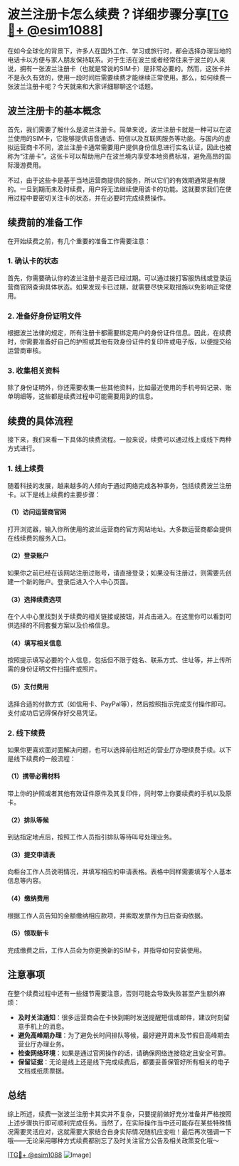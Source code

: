 # 波兰注册卡怎么续费？详细步骤分享[[TG💪+ @esim1088](https://t.me/s/esim1088)]

在如今全球化的背景下，许多人在国外工作、学习或旅行时，都会选择办理当地的电话卡以方便与家人朋友保持联系。对于生活在波兰或者经常往来于波兰的人来说，拥有一张波兰注册卡（也就是常说的SIM卡）是非常必要的。然而，这张卡并不是永久有效的，使用一段时间后需要续费才能继续正常使用。那么，如何续费一张波兰注册卡呢？今天就来和大家详细聊聊这个话题。

## 波兰注册卡的基本概念

首先，我们需要了解什么是波兰注册卡。简单来说，波兰注册卡就是一种可以在波兰使用的SIM卡，它能够提供语音通话、短信以及互联网服务等功能。与国内的虚拟运营商卡不同，波兰注册卡通常需要用户提供身份信息进行实名认证，因此也被称为“注册卡”。这张卡可以帮助用户在波兰境内享受本地资费标准，避免高昂的国际漫游费用。

不过，由于这些卡是基于当地运营商提供的服务，所以它们的有效期通常是有限的。一旦到期而未及时续费，用户将无法继续使用该卡的功能。这就要求我们在使用过程中要密切关注卡的状态，并在必要时完成续费操作。

## 续费前的准备工作

在开始续费之前，有几个重要的准备工作需要注意：

### 1. 确认卡的状态

首先，你需要确认你的波兰注册卡是否已经过期。可以通过拨打客服热线或登录运营商官网查询具体状态。如果发现卡已过期，就需要尽快采取措施以免影响正常使用。

### 2. 准备好身份证明文件

根据波兰法律的规定，所有注册卡都需要绑定用户的身份证件信息。因此，在续费时，你需要准备好自己的护照或其他有效身份证件的复印件或电子版，以便提交给运营商审核。

### 3. 收集相关资料

除了身份证明外，你还需要收集一些其他资料，比如最近使用的手机号码记录、账单明细等，这些都是续费过程中可能需要用到的信息。

## 续费的具体流程

接下来，我们来看一下具体的续费流程。一般来说，续费可以通过线上或线下两种方式进行。

### 1. 线上续费

随着科技的发展，越来越多的人倾向于通过网络完成各种事务，包括续费波兰注册卡。以下是线上续费的主要步骤：

#### （1）访问运营商官网

打开浏览器，输入你所使用的波兰运营商的官方网站地址。大多数运营商都会提供在线续费的服务入口。

#### （2）登录账户

如果你之前已经在该网站注册过账号，请直接登录；如果没有注册过，则需要先创建一个新的账户。登录后进入个人中心页面。

#### （3）选择续费选项

在个人中心里找到关于续费的相关链接或按钮，并点击进入。在这里你可以看到可供选择的不同套餐方案以及价格信息。

#### （4）填写相关信息

按照提示填写必要的个人信息，包括但不限于姓名、联系方式、住址等，并上传所需的身份证明文件扫描件或照片。

#### （5）支付费用

选择合适的付款方式（如信用卡、PayPal等），然后按照指示完成支付操作即可。支付成功后记得保存好交易凭证。

### 2. 线下续费

如果你更喜欢面对面解决问题，也可以选择前往附近的营业厅办理续费手续。以下是线下续费的一般流程：

#### （1）携带必需材料

带上你的护照或者其他有效证件原件及其复印件，同时带上你要续费的手机以及原卡。

#### （2）排队等候

到达指定地点后，按照工作人员指引排队等待叫号处理业务。

#### （3）提交申请表

向柜台工作人员说明情况，并填写相应的申请表格。表格中同样需要填写个人基本信息等内容。

#### （4）缴纳费用

根据工作人员告知的金额缴纳相应款项，并索取发票作为日后查询依据。

#### （5）领取新卡

完成缴费之后，工作人员会为你更换新的SIM卡，并指导如何安装使用。

## 注意事项

在整个续费过程中还有一些细节需要注意，否则可能会导致失败甚至产生额外麻烦：

- **及时关注通知**：很多运营商会在卡快到期时发送提醒短信或邮件，建议时刻留意手机上的消息。
- **避免高峰期办理**：为了避免长时间排队等候，最好避开周末及节假日高峰期去营业厅办理业务。
- **检查网络环境**：如果是通过官网操作的话，请确保网络连接稳定且安全可靠。
- **保留证据**：无论是线上还是线下完成续费后，都要妥善保管好所有相关的电子文档或纸质票据。

## 总结

综上所述，续费一张波兰注册卡其实并不复杂，只要提前做好充分准备并严格按照上述步骤执行即可顺利完成任务。当然了，在实际操作当中还可能存在某些特殊情况需要灵活应对，这就需要大家结合自身实际情况随机应变啦！最后再次强调一下哦——无论采用哪种方式续费都别忘了及时关注官方公告及相关政策变化哦～

[[TG💪+ @esim1088](https://t.me/s/esim1088) ![Image](https://i.postimg.cc/4NQfJmqS/Snipaste-2025-05-13-00-14-12.png)]
